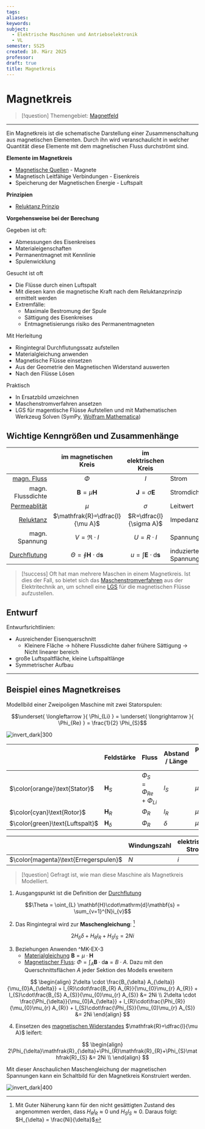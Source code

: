 ```yaml
---
tags: 
aliases: 
keywords: 
subject:
  - Elektrische Maschinen und Antriebselektronik
  - VL
semester: SS25
created: 10. März 2025
professor:
draft: true
title: Magnetkreis
---
```

 

# Magnetkreis

> [!question] Themengebiet: [Magnetfeld](Magnetisches%20Feld.md)

---

Ein Magnetkreis ist die schematische Darstellung einer Zusammenschaltung aus magnetischen Elementen. Durch ihn wird veranschaulicht in welcher Quantität diese Elemente mit dem magnetischen Fluss durchströmt sind.   

**Elemente im Magnetkreis**

- [Magnetische Quellen](Magnetische%20Quellen.md) - Magnete
- Magnetisch Leitfähige Verbindungen - Eisenkreis
- Speicherung der Magnetischen Energie - Luftspalt

**Prinzipien**

- [Reluktanz Prinzip](Maschinen/Reluktanz.md#^RelPrinz)

**Vorgehensweise bei der Berechung**

Gegeben ist oft:

- Abmessungen des Eisenkreises
- Materialeigenschaften
- Permanentmagnet mit Kennlinie
- Spulenwicklung

Gesucht ist oft

- Die Flüsse durch einen Luftspalt
- Mit diesen kann die magnetische Kraft nach dem Reluktanzprinzip ermittelt werden
- Extremfälle:
	- Maximale Bestromung der Spule
	- Sättigung des Eisenkreises
	- Entmagnetisierungs risiko des Permanentmagneten

Mit Herleitung

- Ringintegral Durchflutungssatz aufstellen
- Materialgleichung anwenden
- Magnetische Flüsse einsetzen
- Aus der Geometrie den Magnetischen Widerstand auswerten
- Nach den Flüsse Lösen

Praktisch

- In Ersatzbild umzeichnen
- Maschenstromverfahren ansetzen
- LGS für magentische Flüsse Aufstellen und mit Mathematischen Werkzeug Solven (SymPy, [Wolfram Mathematica](../../Softwareentwicklung/Software-Tools/Wolfram%20Mathematica.md))

## Wichtige Kenngrößen und Zusammenhänge

|                                           |                im magnetischen Kreis                 |            im elektrischen Kreis             |                     |
| ----------------------------------------: | :--------------------------------------------------: | :------------------------------------------: | :------------------ |
| [magn. Fluss](../Magnetischer%20Fluss.md) |                        $\Phi$                        |                     $I$                      | Strom               |
|                         magn. Flussdichte |             $\mathbf{B}=\mu \mathbf{H}$              |        $\mathbf{J}=\sigma \mathbf{E}$        | Stromdichte         |
|      [Permeablität](../../Physik/Konstanten/Permeablität.md) |                        $\mu$                         |                   $\sigma$                   | Leitwert            |
|                 [Reluktanz](Reluktanz.md) |           $\mathfrak{R}=\dfrac{l}{\mu A}$            |           $R=\dfrac{l}{\sigma A}$            | Impedanz            |
|                            magn. Spannung |              $V = \mathfrak{R} \cdot I$              |                 $U=R\cdot I$                 | Spannung            |
|        [Durchflutung](../Durchflutung.md) | $\Theta = \oint \mathbf{H}\cdot\mathrm{d}\mathbf{s}$ | $u=\int \mathbf{E}\cdot\mathrm{d}\mathbf{s}$ | induzierte Spannung |

> [!success] Oft hat man mehrere Maschen in einem Magnetkreis.
> Ist dies der Fall, so bietet sich das [Maschenstromverfahren](../Maschenstromverfahren.md) aus der Elektritechnik an, um schnell eine [LGS](../../Mathematik/Analysis/Lineare%20Gleichungssysteme.md) für die magnetischen Flüsse aufzustellen. 

## Entwurf

Entwurfsrichtlinien:

- Ausreichender Eisenquerschnitt
    - Kleinere Fläche -> höhere Flussdichte daher frühere Sättigung -> Nicht linearer bereich
- große Luftspaltfläche, kleine Luftspaltlänge
- Symmetrischer Aufbau

---

## Beispiel eines Magnetkreises

Modellbild einer Zweipoligen Maschine mit zwei Statorspulen:

$$\underset{ \longleftarrow }{ \Phi_{Li} } = \underset{ \longrightarrow }{ \Phi_{Re} } = \frac{1}{2} \Phi_{S}$$

![invert_dark|300](assets/KreisBsp.png)

|                                 | Feldstärke            | Fluss                            | Abstand / Länge | Permeabiltät des Materials |
| ------------------------------- | --------------------- | -------------------------------- | --------------- | -------------------------- |
| $\color{orange}\text{Stator}$   | $\mathbf{H}_{S}$      | $\Phi_{S}=\Phi_{Re} + \Phi_{Li}$ | $l_{S}$         | $\mu_{0}\mu_{r}$           |
| $\color{cyan}\text{Rotor}$      | $\mathbf{H}_{R}$      | $\Phi_{R}$                       | $l_{R}$         | $\mu_{0}\mu_{r}$           |
| $\color{green}\text{Luftspalt}$ | $\mathbf{H}_{\delta}$ | $\Phi_{R}$                       | $\delta$        | $\mu_{0}$                  |

|                                       | Windungszahl | elektrischer Strom |
| ------------------------------------- | ------------ | ------------------ |
| $\color{magenta}\text{Erregerspulen}$ | $N$          | $i$                |

> [!question] Gefragt ist, wie man diese Maschine als Magnetkreis Modelliert.

1. Ausgangspunkt ist die Definition der [Durchflutung](Durchflutung.md)

$$\Theta = \oint_{L} \mathbf{H}\cdot\mathrm{d}\mathbf{s} = \sum_{v=1}^{N}i_{v}$$

2. Das Ringintegral wird zur **Maschengleichung**: [^1]

$$2 H_{\delta}\delta + H_{R}l_{R} + H_{S} l_{S} = 2Ni$$

3. Beziehungen Anwenden ^MK-EX-3
    - [Materialgleichung](../../Physik/Konstanten/Permeablität.md) $\mathbf{B}=\mu \cdot \mathbf{H}$
    - [Magnetischer Fluss](Magnetischer%20Fluss.md): $\Phi = \int _{A}\mathbf{B}\cdot \mathrm{d}\mathbf{a} = B\cdot A$. Dazu mit den Querschnittsflächen $A$ jeder Sektion des Modells erweitern

$$
\begin{align}
2\delta \cdot \frac{B_{\delta} A_{\delta}}{\mu_{0}A_{\delta}} + l_{R}\cdot\frac{B_{R} A_{R}}{\mu_{0}\mu_{r} A_{R}} + l_{S}\cdot\frac{B_{S} A_{S}}{\mu_{0}\mu_{r} A_{S}} &= 2Ni \\
2\delta \cdot \frac{\Phi_{\delta}}{\mu_{0}A_{\delta}} + l_{R}\cdot\frac{\Phi_{R}}{\mu_{0}\mu_{r} A_{R}} + l_{S}\cdot\frac{\Phi_{S}}{\mu_{0}\mu_{r} A_{S}} &= 2Ni 
\end{align}
$$


4. Einsetzen des [magnetischen Widerstandes](Maschinen/Reluktanz.md) $\mathfrak{R}=\dfrac{l}{\mu A}$ leifert:

$$
\begin{align}
2\Phi_{\delta}\mathfrak{R}_{\delta}+\Phi_{R}\mathfrak{R}_{R}+\Phi_{S}\mathfrak{R}_{S} &= 2Ni \\
\end{align}
$$

Mit dieser Anschaulichen Maschengleichung der magnetischen Spannungen kann ein Schaltbild für den Magnetkreis Konstruiert werden.


![invert_dark|400](assets/MagnEquiv.png)


[^1]: Mit Guter Näherung kann für den nicht gesättigten Zustand des angenommen werden, dass $H_{R} l_{R}\approx 0$  und $H_{S} l_{S}\approx 0$. Daraus folgt: $H_{\delta} = \frac{Ni}{\delta}$